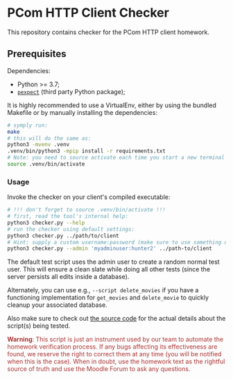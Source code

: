 # PCom HTTP Client Checker

This repository contains checker for the PCom HTTP client homework.

## Prerequisites

Dependencies:

- Python >= 3.7;
- [`pexpect`](https://pexpect.readthedocs.io/en/stable/) (third party Python package);

It is highly recommended to use a VirtualEnv, either by using the bundled
Makefile or by manually installing the dependencies:
```sh
# symply run:
make
# this will do the same as:
python3 -mvenv .venv
.venv/bin/python3 -mpip install -r requirements.txt
# Note: you need to source activate each time you start a new terminal
source .venv/bin/activate
```

### Usage

Invoke the checker on your client's compiled executable:

```sh
# !!! don't forget to source .venv/bin/activate !!!
# first, read the tool's internal help:
python3 checker.py --help 
# run the checker using default settings:
python3 checker.py ../path/to/client
# Hint: supply a custom username:password (make sure to use something unique)
python3 checker.py --admin 'myadminuser:hunter2' ../path-to/client
```

The default test script uses the admin user to create a random normal test user.
This will ensure a clean slate while doing all other tests (since the server 
persists all edits inside a database).

Alternately, you can use e.g., `--script delete_movies` if you have a functioning
implementation for `get_movies` and `delete_movie` to quickly cleanup your
associated database.

Also make sure to check out [the source code](./checker.py) for the
actual details about the script(s) being tested.

<span style="color: #A33">**Warning**: This script is just an instrument used
by our team to automate the homework verification process.
If any bugs affecting its effectiveness are found, we reserve the right to
correct them at any time (you will be notified when this is the case).
When in doubt, use the homework text as the rightful source of truth and use the
Moodle Forum to ask any questions.
</span>

